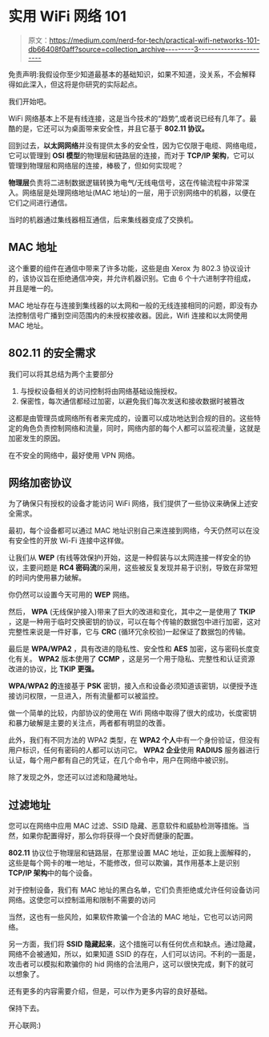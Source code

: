 # 实用 WiFi 网络 101

> 原文：<https://medium.com/nerd-for-tech/practical-wifi-networks-101-db66408f0aff?source=collection_archive---------3----------------------->

免责声明:我假设你至少知道最基本的基础知识，如果不知道，没关系，不会解释得如此深入，但这将是你研究的实际起点。

我们开始吧。

WiFi 网络基本上不是有线连接，这是当今技术的“趋势”,或者说已经有几年了。最酷的是，它还可以为桌面带来安全性，并且它基于 **802.11
协议。**

回到过去，**以太网网络**并没有提供太多的安全性，因为它仅限于电缆、网络电缆，它可以管理到 **OSI 模型**的物理层和链路层的连接，而对于 **TCP/IP 架构**，它可以管理到物理层和网络层的连接，棒极了，但如何实现呢？

**物理层**负责将二进制数据逻辑转换为电气/无线电信号，这在传输流程中非常深入。网络层是处理网络地址(MAC 地址)的一层，用于识别网络中的机器，以便在它们之间进行通信。

当时的机器通过集线器相互通信，后来集线器变成了交换机。

## MAC 地址

这个重要的组件在通信中带来了许多功能，这些是由 Xerox 为 802.3 协议设计的，该协议旨在拒绝通信冲突，并允许机器识别。它由 6 个十六进制字符组成，并且是唯一的。

MAC 地址存在与连接到集线器的以太网和一般的无线连接相同的问题，即没有办法控制信号广播到空间范围内的未授权接收器。因此，Wifi 连接和以太网使用 MAC 地址。

## 802.11 的安全需求

我们可以将其总结为两个主要部分

1.  与授权设备相关的访问控制将由网络基础设施授权。
2.  保密性，每次通信都经过加密，以避免我们每次发送和接收数据时被篡改

这都是由管理员或网络所有者来完成的，设置可以成功地达到合规的目的。这些特定的角色负责控制网络和流量，同时，网络内部的每个人都可以监视流量，这就是加密发生的原因。

在不安全的网络中，最好使用 VPN 网络。

## 网络加密协议

为了确保只有授权的设备才能访问 WiFi 网络，我们提供了一些协议来确保上述安全需求。

最初，每个设备都可以通过 MAC 地址识别自己来连接到网络，今天仍然可以在没有安全性的开放 Wi-Fi 连接中这样做。

让我们从 **WEP** (有线等效保护)开始，这是一种假装与以太网连接一样安全的协议，主要问题是 **RC4 密码流**的采用，这些被反复发现并易于识别，导致在非常短的时间内使用暴力破解。

你仍然可以设置今天可用的 **WEP** 网络。

然后， **WPA** (无线保护接入)带来了巨大的改进和变化，其中之一是使用了 **TKIP** ，这是一种用于临时交换密钥的协议，可以在每个传输的数据包中进行加密，这对完整性来说是一件好事，它与 **CRC** (循环冗余校验)一起保证了数据包的传输。

最后是 **WPA/WPA2** ，具有改进的隐私性、安全性和 **AES** 加密，这与密码长度变化有关。 **WPA2** 版本使用了 **CCMP** ，这是另一个用于隐私、完整性和认证资源改进的协议，比 **TKIP 更强。**

**WPA/WPA2 的**连接基于 **PSK** 密钥，接入点和设备必须知道该密钥，以便授予连接访问权限，一旦进入，所有流量都可以被监控。

做一个简单的比较，内部协议的使用在 Wifi 网络中取得了很大的成功，长度密钥和暴力破解是主要的关注点，两者都有明显的改善。

此外，我们有不同方法的 WPA2 类型，在 **WPA2 个人**中有一个身份验证，但没有用户标识，任何有密码的人都可以访问它。 **WPA2 企业**使用 **RADIUS** 服务器进行认证，每个用户都有自己的凭证，在几个命令中，用户在网络中被识别。

除了发现之外，您还可以过滤和隐藏地址。

## 过滤地址

您可以在网络中应用 MAC 过滤、SSID 隐藏、恶意软件和威胁检测等措施。当然，如果你配置得好，那么你将获得一个良好而健康的配置。

**802.11** 协议位于物理层和链路层，在那里设置 MAC 地址，正如我上面解释的，这些是每个网卡的唯一地址，不能修改，但可以欺骗，其作用基本上是识别 **TCP/IP 架构**中的每个设备。

对于控制设备，我们有 MAC 地址的黑白名单，它们负责拒绝或允许任何设备访问网络。这使您可以控制滥用和限制不需要的访问

当然，这也有一些风险，如果软件欺骗一个合法的 MAC 地址，它也可以访问网络。

另一方面，我们将 **SSID 隐藏起来**，这个措施可以有任何优点和缺点。通过隐藏，网络不会被通知，所以，如果知道 SSID 的存在，人们可以访问。不利的一面是，攻击者可以模拟和欺骗你的 hid 网络的合法用户，这可以很快完成，剩下的就可以想象了。

还有更多的内容需要介绍，但是，可以作为更多内容的良好基础。

保持下去。

开心联网:)